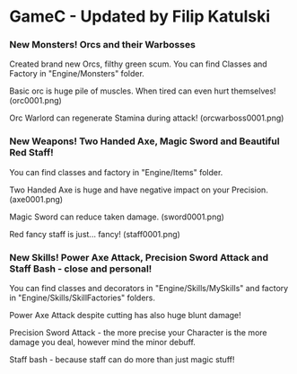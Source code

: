 # GameC - Updated by Filip Katulski
### New Monsters! Orcs and their Warbosses
Created brand new Orcs, filthy green scum. You can find Classes and Factory in "Engine/Monsters" folder.

Basic orc is huge pile of muscles. When tired can even hurt themselves! (orc0001.png)

Orc Warlord can regenerate Stamina during attack! (orcwarboss0001.png)
### New Weapons! Two Handed Axe, Magic Sword and Beautiful Red Staff!
You can find classes and factory in "Engine/Items" folder.

Two Handed Axe is huge and have negative impact on your Precision.(axe0001.png)

Magic Sword can reduce taken damage. (sword0001.png)

Red fancy staff is just... fancy! (staff0001.png)
### New Skills! Power Axe Attack, Precision Sword Attack and Staff Bash - close and personal!
You can find classes and decorators in "Engine/Skills/MySkills" and factory in "Engine/Skills/SkillFactories" folders.

Power Axe Attack despite cutting has also huge blunt damage!

Precision Sword Attack - the more precise your Character is the more damage you deal, however mind the minor debuff.

Staff bash - because staff can do more than just magic stuff! 
